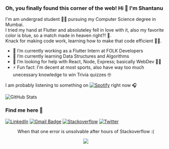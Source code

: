 ### Oh, you finally found this corner of the web!  Hi 👋 I'm Shantanu

I'm am undergrad student 👱‍♂️ pursuing my Computer Science degree in Mumbai.<br> 
I tried my hand at Flutter and absoluteley fell in love with it, also my favorite color is blue, so a match made in heaven right?! 💙. <br>
Knack for making code work, learning how to make that code efficient 👨‍💻. 

- 🔭 I’m currently working as a Flutter Intern at FOLK Developers 
- 🌱 I’m currently learning Data Structures and Algorithms
- 🤔 I’m looking for help with React, Node, Express; basically WebDev 🙋‍♂️
- ⚡ Fun fact: I'm decent at most sports, also have way too much unecessary knowledge to win Trivia quizzes 🤓

I am probably listening to something on [![Spotify](https://img.shields.io/badge/Spotify-1ED760?&style=for-the-badge&logo=spotify&logoColor=white)](https://open.spotify.com/user/27l5r0wvnlapn8j6srcv1dzh2) right now 🎧


<p><img src="https://github-readme-stats.vercel.app/api?username=shantanugodbole&amp;show_icons=true" alt="GitHub Stats"></p>

### Find me here 🚀

[![LinkedIn](https://img.shields.io/badge/linkedin-%230077B5.svg?&style=for-the-badge&logo=linkedin&logoColor=white)](https://www.linkedin.com/in/shantanugodbole12/)
[![Gmail Badge](https://img.shields.io/badge/Gmail-D14836?style=for-the-badge&logo=gmail&logoColor=white)](mailto:shantanugodbole2000@gmail.com)
[![Stackoverflow](https://img.shields.io/badge/stack%20overflow-FE7A16?logo=stack-overflow&logoColor=white&style=for-the-badge)](https://stackoverflow.com/users/13581076/shangod)
[![Twitter](https://img.shields.io/badge/Twitter-1DA1F2?style=for-the-badge&logo=twitter&logoColor=white)](https://twitter.com/shangod12)

<p align = "center">When that one error is unsolvable after hours of Stackoverflow :( </p>

<p align="center">
<img src="https://i.makeagif.com/media/5-05-2017/ADwZDb.gif" /></p>

